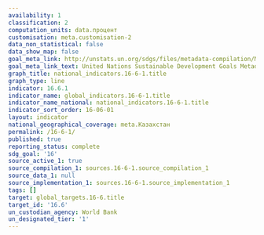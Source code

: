 ```yaml
---
availability: 1
classification: 2
computation_units: data.процент
customisation: meta.customisation-2
data_non_statistical: false
data_show_map: false
goal_meta_link: http://unstats.un.org/sdgs/files/metadata-compilation/Metadata-Goal-16.pdf
goal_meta_link_text: United Nations Sustainable Development Goals Metadata (pdf 1361kB)
graph_title: national_indicators.16-6-1.title
graph_type: line
indicator: 16.6.1
indicator_name: global_indicators.16-6-1.title
indicator_name_national: national_indicators.16-6-1.title
indicator_sort_order: 16-06-01
layout: indicator
national_geographical_coverage: meta.Казахстан
permalink: /16-6-1/
published: true
reporting_status: complete
sdg_goal: '16'
source_active_1: true
source_compilation_1: sources.16-6-1.source_compilation_1
source_data_1: null
source_implementation_1: sources.16-6-1.source_implementation_1
tags: []
target: global_targets.16-6.title
target_id: '16.6'
un_custodian_agency: World Bank
un_designated_tier: '1'
---
```

